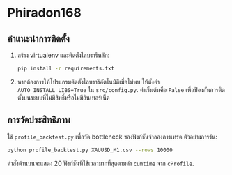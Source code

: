# Phiradon168

คำแนะนำการติดตั้ง
-------------------
1. สร้าง virtualenv และติดตั้งไลบรารีหลัก:
   ```bash
   pip install -r requirements.txt
   ```
2. หากต้องการให้โปรแกรมติดตั้งไลบรารีอัตโนมัติเมื่อไม่พบ ให้ตั้งค่า `AUTO_INSTALL_LIBS=True` ใน `src/config.py`.
   ค่าเริ่มต้นคือ `False` เพื่อป้องกันการติดตั้งบนระบบที่ไม่มีสิทธิ์หรือไม่มีอินเทอร์เน็ต

## การวัดประสิทธิภาพ
ใช้ `profile_backtest.py` เพื่อวัด bottleneck ของฟังก์ชันจำลองการเทรด
ตัวอย่างการรัน:
```bash
python profile_backtest.py XAUUSD_M1.csv --rows 10000
```
คำสั่งด้านบนจะแสดง 20 ฟังก์ชันที่ใช้เวลามากที่สุดตามค่า `cumtime` จาก `cProfile`.
